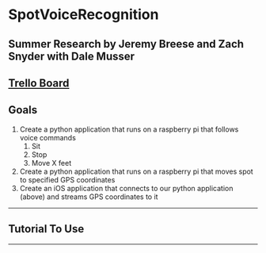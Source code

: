 # SpotVoiceRecognition
## Summer Research by Jeremy Breese and Zach Snyder with Dale Musser
## [Trello Board](https://trello.com/invite/b/az5IiNMb/47dcf12017f4b97ccd438b23f17306c0/kanban)
## Goals
1. Create a python application that runs on a raspberry pi that follows voice commands
    1. Sit
    2. Stop
    4. Move X feet
2. Create a python application that runs on a raspberry pi that moves spot to specified GPS coordinates
3. Create an iOS application that connects to our python application (above) and streams GPS coordinates to it
---
## Tutorial To Use
---
